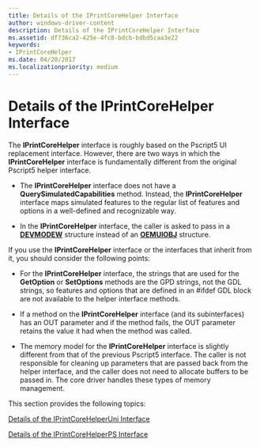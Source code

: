 ```yaml
---
title: Details of the IPrintCoreHelper Interface
author: windows-driver-content
description: Details of the IPrintCoreHelper Interface
ms.assetid: df736ca2-425e-4fc8-bdcb-bdbd5caa3e22
keywords:
- IPrintCoreHelper
ms.date: 04/20/2017
ms.localizationpriority: medium
---
```


# Details of the IPrintCoreHelper Interface


The **IPrintCoreHelper** interface is roughly based on the Pscript5 UI replacement interface. However, there are two ways in which the **IPrintCoreHelper** interface is fundamentally different from the original Pscript5 helper interface.

-   The **IPrintCoreHelper** interface does not have a **QuerySimulatedCapabilities** method. Instead, the **IPrintCoreHelper** interface maps simulated features to the regular list of features and options in a well-defined and recognizable way.

-   In the **IPrintCoreHelper** interface, the caller is asked to pass in a [**DEVMODEW**](https://msdn.microsoft.com/library/windows/hardware/ff552837) structure instead of an [**OEMUIOBJ**](https://msdn.microsoft.com/library/windows/hardware/ff559571) structure.

If you use the **IPrintCoreHelper** interface or the interfaces that inherit from it, you should consider the following points:

-   For the **IPrintCoreHelper** interface, the strings that are used for the **GetOption** or **SetOptions** methods are the GPD strings, not the GDL strings, so features and options that are defined in an \#ifdef GDL block are not available to the helper interface methods.

-   If a method on the **IPrintCoreHelper** interface (and its subinterfaces) has an OUT parameter and if the method fails, the OUT parameter retains the value it had when the method was called.

-   The memory model for the **IPrintCoreHelper** interface is slightly different from that of the previous Pscript5 interface. The caller is not responsible for cleaning up parameters that are passed back from the helper interface, and the caller does not need to allocate buffers to be passed in. The core driver handles these types of memory management.

This section provides the following topics:

[Details of the IPrintCoreHelperUni Interface](details-of-the-iprintcorehelperuni-interface.md)

[Details of the IPrintCoreHelperPS Interface](details-of-the-iprintcorehelperps-interface.md)

 

 




